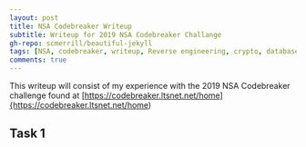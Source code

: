 ```yaml
---
layout: post
title: NSA Codebreaker Writeup
subtitle: Writeup for 2019 NSA Codebreaker Challange
gh-repo: scmerrill/beautiful-jekyll
tags: [NSA, codebreaker, writeup, Reverse engineering, crypto, database]
comments: true
---
```


This writeup will consist of my experience with the 2019 NSA Codebreaker challenge found at [https://codebreaker.ltsnet.net/home]{https://codebreaker.ltsnet.net/home)

## Task 1
